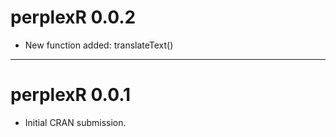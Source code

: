 # perplexR 0.0.2

- New function added: translateText()

---

# perplexR 0.0.1

* Initial CRAN submission.
